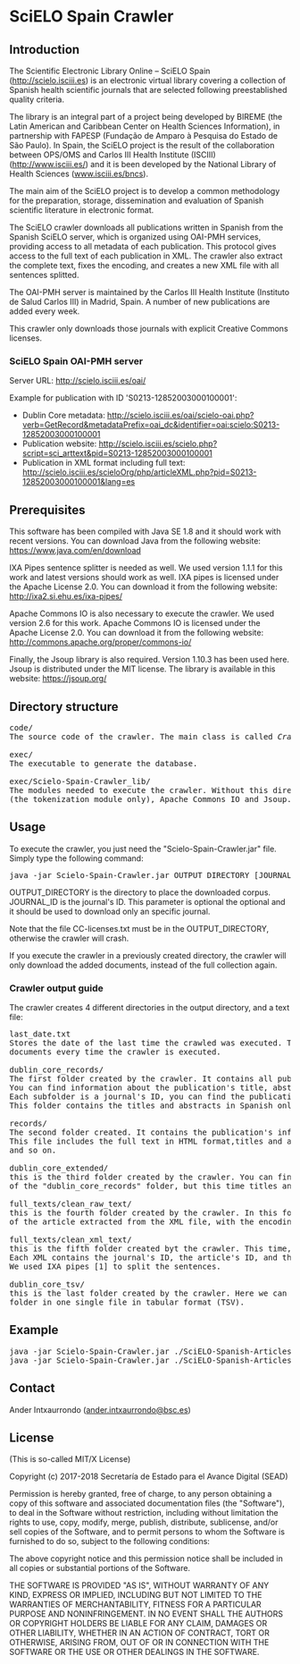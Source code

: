 # SciELO Spain Crawler

## Introduction

The Scientific Electronic Library Online – SciELO Spain (http://scielo.isciii.es) is an electronic virtual library 
covering a collection of Spanish health scientific journals that are selected following preestablished quality criteria.

The library is an integral part of a project being developed by BIREME (the Latin American and Caribbean Center on 
Health Sciences Information), in partnership with FAPESP (Fundação de Amparo à Pesquisa do Estado de São Paulo). 
In Spain, the SciELO project is the result of the collaboration between OPS/OMS and Carlos III Health Institute (ISCIII) (http://www.isciii.es/) and it is been developed by the National Library of Health Sciences (www.isciii.es/bncs).

The main aim of the SciELO project is to develop a common methodology for the preparation, storage, dissemination and 
evaluation of Spanish scientific literature in electronic format. 

The SciELO crawler downloads all publications written in Spanish from the Spanish SciELO server, which is organized 
using OAI-PMH services, providing access to all metadata of each publication. This protocol gives access to the full 
text of each publication in XML. The crawler also extract the complete text, fixes the encoding, and creates a new 
XML file with all sentences splitted.

The OAI-PMH server is maintained by the Carlos III Health Institute (Instituto de Salud Carlos III) in Madrid, Spain. A number of new publications are added every week.

This crawler only downloads those journals with explicit Creative Commons licenses.

### SciELO Spain OAI-PMH server

Server URL: http://scielo.isciii.es/oai/

Example for publication with ID 'S0213-12852003000100001':
- Dublin Core metadata: http://scielo.isciii.es/oai/scielo-oai.php?verb=GetRecord&metadataPrefix=oai_dc&identifier=oai:scielo:S0213-12852003000100001
- Publication website: http://scielo.isciii.es/scielo.php?script=sci_arttext&pid=S0213-12852003000100001
- Publication in XML format including full text: http://scielo.isciii.es/scieloOrg/php/articleXML.php?pid=S0213-12852003000100001&lang=es 


## Prerequisites

This software has been compiled with Java SE 1.8 and it should work with recent versions. You can download Java from the following website: https://www.java.com/en/download

IXA Pipes sentence splitter is needed as well. We used version 1.1.1 for this work and latest versions should work as well. IXA pipes is licensed under the Apache License 2.0. You can download it from the following website: http://ixa2.si.ehu.es/ixa-pipes/

Apache Commons IO is also necessary to execute the crawler. We used version 2.6 for this work. Apache Commons IO is licensed under the Apache License 2.0. You can download it from the following website: http://commons.apache.org/proper/commons-io/

Finally, the Jsoup library is also required. Version 1.10.3 has been used here. Jsoup is distributed under the MIT license. The library is available in this website: https://jsoup.org/

## Directory structure

<pre>
code/
The source code of the crawler. The main class is called <i>Crawler.java</i>

exec/
The executable to generate the database.

exec/Scielo-Spain-Crawler_lib/
The modules needed to execute the crawler. Without this directory, the crawler will crash. It includes IXA Pipes 
(the tokenization module only), Apache Commons IO and Jsoup.
</pre>


## Usage

To execute the crawler, you just need the "Scielo-Spain-Crawler.jar" file. Simply type the following command:

<pre>java -jar Scielo-Spain-Crawler.jar OUTPUT_DIRECTORY [JOURNAL_ID]</pre>

OUTPUT_DIRECTORY is the directory to place the downloaded corpus. JOURNAL_ID is the journal's ID. This parameter is 
optional the optional and it should be used to download only an specific journal.

Note that the file CC-licenses.txt must be in the OUTPUT_DIRECTORY, otherwise the crawler will crash.

If you execute the crawler in a previously created directory, the crawler will only download the added documents, 
instead of the full collection again.


### Crawler output guide

The crawler creates 4 different directories in the output directory, and a text file:
<pre>
last_date.txt
Stores the date of the last time the crawled was executed. This file is used to control the download of new 
documents every time the crawler is executed.

dublin_core_records/
The first folder created by the crawler. It contains all publications' metadata in Dublin Core format.
You can find information about the publication's title, abstract, authors,...
Each subfolder is a journal's ID, you can find the publications of the journal inside the folder.
This folder contains the titles and abstracts in Spanish only.

records/
The second folder created. It contains the publication's info in XML format, very similar to the metadata. 
This file includes the full text in HTML format,titles and abstract in Spanish and English (if available), 
and so on.

dublin_core_extended/
this is the third folder created by the crawler. You can find the same files
of the "dublin_core_records" folder, but this time titles and abstracts can be found in both Spanish and English.

full_texts/clean_raw_text/
this is the fourth folder created by the crawler. In this folder we can find the full text
of the article extracted from the XML file, with the encoding fixed, in complete raw text. Each line is a paragraph.

full_texts/clean_xml_text/
this is the fifth folder created byt the crawler. This time, the full text is organized in an XML file.
Each XML contains the journal's ID, the article's ID, and the full text splitted in paragraphs and sentences.
We used IXA pipes [1] to split the sentences.

dublin_core_tsv/
this is the last folder created by the crawler. Here we can find all metadata of the "dublin_core_extended"
folder in one single file in tabular format (TSV).
</pre>


## Example

<pre>
java -jar Scielo-Spain-Crawler.jar ./SciELO-Spanish-Articles
java -jar Scielo-Spain-Crawler.jar ./SciELO-Spanish-Articles 1578-2549
</pre>


## Contact

Ander Intxaurrondo (ander.intxaurrondo@bsc.es)


## License

(This is so-called MIT/X License)

Copyright (c) 2017-2018 Secretaría de Estado para el Avance Digital (SEAD)

Permission is hereby granted, free of charge, to any person obtaining a copy of this software and associated documentation files (the "Software"), to deal in the Software without restriction, including without limitation the rights to use, copy, modify, merge, publish, distribute, sublicense, and/or sell copies of the Software, and to permit persons to whom the Software is furnished to do so, subject to the following conditions:

The above copyright notice and this permission notice shall be included in all copies or substantial portions of the Software.

THE SOFTWARE IS PROVIDED "AS IS", WITHOUT WARRANTY OF ANY KIND, EXPRESS OR IMPLIED, INCLUDING BUT NOT LIMITED TO THE WARRANTIES OF MERCHANTABILITY, FITNESS FOR A PARTICULAR PURPOSE AND NONINFRINGEMENT. IN NO EVENT SHALL THE AUTHORS OR COPYRIGHT HOLDERS BE LIABLE FOR ANY CLAIM, DAMAGES OR OTHER LIABILITY, WHETHER IN AN ACTION OF CONTRACT, TORT OR OTHERWISE, ARISING FROM, OUT OF OR IN CONNECTION WITH THE SOFTWARE OR THE USE OR OTHER DEALINGS IN THE SOFTWARE.
